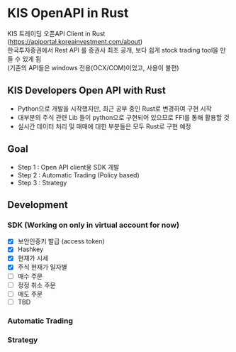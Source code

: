 # KIS OpenAPI in Rust

KIS 트레이딩 오픈API Client in Rust (https://apiportal.koreainvestment.com/about)    
한국투자증권에서 Rest API 를 증권사 최초 공개, 보다 쉽게 stock trading tool을 만들 수 있게 됨  
(기존의 API들은 windows 전용(OCX/COM)이었고, 사용이 불편)  

## KIS Developers Open API with Rust
- Python으로 개발을 시작했지만, 최근 공부 중인 Rust로 변경하여 구현 시작  
- 대부분의 주식 관련 Lib 들이 python으로 구현되어 있으므로 FFI를 통해 활용할 것
- 실시간 데이터 처리 및 매매에 대한 부분들은 모두 Rust로 구현 예정

## Goal
- Step 1 : Open API client용 SDK 개발
- Step 2 : Automatic Trading (Policy based)
- Step 3 : Strategy 

## Development 
### SDK (Working on only in virtual account for now)
- [x] 보안인증키 발급 (access token)
- [x] Hashkey
- [x] 현재가 시세
- [x] 주식 현재가 일자별
- [ ] 매수 주문
- [ ] 정정 취소 주문
- [ ] 매도 주문
- [ ] TBD 

### Automatic Trading

### Strategy

